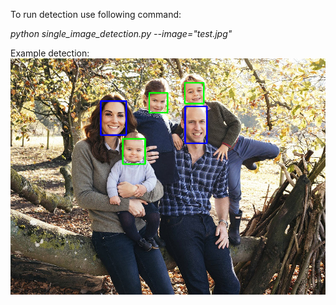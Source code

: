 To run detection use following command:

<i>python single_image_detection.py --image="test.jpg"</i>

Example detection:
<img src=output.jpg>
